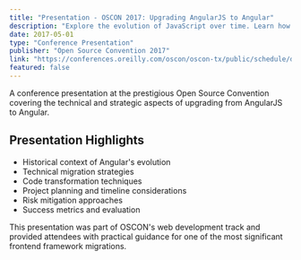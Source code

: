 ```yaml
---
title: "Presentation - OSCON 2017: Upgrading AngularJS to Angular"
description: "Explore the evolution of JavaScript over time. Learn how to upgrade from Angular 1 to Angular 2."
date: 2017-05-01
type: "Conference Presentation"
publisher: "Open Source Convention 2017"
link: "https://conferences.oreilly.com/oscon/oscon-tx/public/schedule/detail/56963"
featured: false
---
```


A conference presentation at the prestigious Open Source Convention covering the technical and strategic aspects of upgrading from AngularJS to Angular.

## Presentation Highlights

- Historical context of Angular's evolution
- Technical migration strategies
- Code transformation techniques
- Project planning and timeline considerations
- Risk mitigation approaches
- Success metrics and evaluation

This presentation was part of OSCON's web development track and provided attendees with practical guidance for one of the most significant frontend framework migrations.